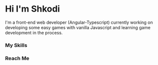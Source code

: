 # Hi I'm Shkodi

I'm a front-end web developer (Angular-Typescript) currently working on developing some easy games with vanilla Javascript and learning game development in the process.

### My Skills


### Reach Me
<!--
**ShkodranH/ShkodranH** is a ✨ _special_ ✨ repository because its `README.md` (this file) appears on your GitHub profile.

Here are some ideas to get you started:

- 🔭 I’m currently working on ...
- 🌱 I’m currently learning ...
- 👯 I’m looking to collaborate on ...
- 🤔 I’m looking for help with ...
- 💬 Ask me about ...
- 📫 How to reach me: ...
- 😄 Pronouns: ...
- ⚡ Fun fact: ...
-->
